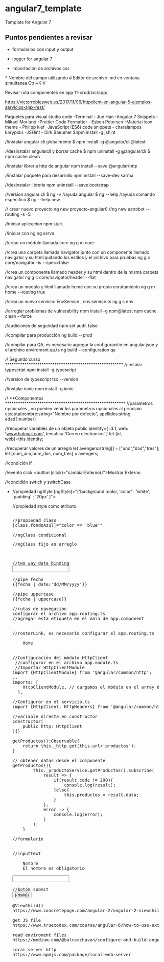 # angular7_template
Template for Angular 7

## Puntos pendientes a revisar
* formularios con input y output
- logger for angular 7
* Importación de archivos css
<link rel="stylesheet" href="./assets/styles.css">
* Nombre del campo utilizando #
Editor de archivo .md en ventana simultanea
Ctrl+K V

Revisar ruta componentes en app
11-crud/src/app/

https://victorroblesweb.es/2017/11/06/httpclient-en-angular-5-ejemplos-servicios-ajax-rest/

Paquetes para visual studio code
-Terminal - Jun Han
-Angular 7 Snippets - Mikael Morlund
-Prettier Code Formatter - Esben Petersen
-Material icon theme - Philipp kief
-JavaScript (ES6) code snippets - charalampos karypidis
-JSHint - Dirk Baeumer $npm install -g jshint


//instalar angular cli globalmente
$ npm install -g @angular/cli@latest

//desinstalar angularcli y borrar cache
$ npm uninstall -g @angular/cli
$ npm cache clean

//instalar libreria http de angular 
npm install --save @angular/http

//instalar paquete para desarrollo
npm install --save-dev karma

//desinstalar libreria 
npm uninstall --save bootstrap

//version angular cli
$ ng -v
//ayuda angular 
$ ng --help
//ayuda comando especifico
$ ng --help new

// crear nuevo proyecto 
ng new proyecto-angular6
//ng new astrobot --routing -s -S

//iniciar aplicacion
npm start

//iniciar con ng
ng serve

//crear un módulo llamada core
ng g m core

//crea una carpeta llamada navigator junto con un componente llamado navigator y su html quitando los estilos y el archivo para pruebas
ng g c core/navigator -is --spec=false 

//crea un componente llamado header y su html dentro de la misma carpeta navigator
ng g c core/navigator/header --flat

//crea un modulo y html llamado home con su propio enrutamiento
ng g m home --routing true

//crea un nuevo servicio: EnvService , env.service.ts
ng g s env

//arreglar problemas de vulnerability
npm install -g npm@latest 
npm cache clean --force

//audiciones de seguridad
npm set audit false

//compilar para producción
ng build --prod

//compilar para QA, es necesario agregar la configuración en angular.json y el archivo enviroment.qa.ts
ng build --configuration qa

// Segundo curso *******************************************************
//instalar typescript
npm install -g typescript

//version de typescript
tsc --version

//instalar ionic
npm install -g ionic 

// **Componentes ********************************************************
//parametros opcionales , no pueden venir los parametros opcionales al principio
ejecuta(nombre:string="Nombre por defecto", apellidos:string, edad?:number)

//recuperar variables de un objeto
public identity={
	id:1,
	web: 'www.hotmail.com',
	tematica:'Correo electronico'
} 
let {id, web}=this.identity;

//recuperar valores de un arreglo 
let avengers:string[] = ["uno","dos","tres"];
let [num_uno,num_dos, num_tres] = avengers;

//condición if
<div *ngIf="trabajador_externo == false"></div>

//evento click 
<button (click)="cambiarExterno()">Mostrar Externo</button>

//concidión swtich y switchCase
<ul [ngSwitch]="color">
	<li *ngSwitchCase="'red'" 
	
//propiedad ngStyle
[ngStyle]="{'background':color,
			'color' : 'white',
			'padding' : '20px'
			}">	

//propiedad style como atributo
<pre [style.border]="color == 'red'?'5px solid black':'1px solid green'">

//propiedad class
[class.fondoAzul]="color == 'blue'"

//ngClass condicional
<pre [ngClass]="{
   			 fondoAzul : color == 'blue',
             fondoVerde : color == 'green'
         }">
//ngClass fijo en arreglo
<pre [ngClass]="['fondoAzul','letraGrande']">		 

//two way data binding
<input type="text" [(ngModel)]="color" />

//pipe fecha
{{fecha | date:'dd/MM/yyyy'}}

//pipe uppercase
{{fecha | uppercase}}

//rutas de navegación
configurar el archivo app.routing.ts
//agregar esta etiqueta en el main de app.component
<router-outlet></router-outlet>

//routerLink, es necesario configurar el app.routing.ts 
<li class="nav-item" routerLinkActive="active">
	<a class="nav-link" [routerLink]="['home']">Home</a>
</li>

//Configuración del módulo HttpClient
 //configurar en el archivo app.module.ts
 //Importar HttpClientModule
import {HttpClientModule} from '@angular/common/http';
..
imports: [
    HttpClientModule, // cargamos el módulo en el array de imports
  ],

//Configurar en el servicio.ts 
import {HttpClient, HttpHeaders} from '@angular/common/http';

//variable directa en constructor
constructor(
    public http: HttpClient
){}

getProductos():Observable<any>{
	return this._http.get(this.url+'productos');
}

// obtener datos desde el componente 
getProductos(){
		this._productoService.getProductos().subscribe(
			result => {
				if(result.code != 200){
					console.log(result);
				}else{
					this.productos = result.data;
				}
			},
			error => {
				console.log(<any>error);
			}
		);
	}

//formulario
<form #formProducto="ngForm" (ngSubmit)="onSubmit()" class="col-lg-6" id="form-producto">

//inputText
<label>
	Nombre
	<span *ngIf="!nombre.valid && nombre.touched" class="label label-danger">El nombre es obligatorio</span>
</label>
<input type="text" #nombre="ngModel" name="nombre" [(ngModel)]="producto.nombre" class="form-control" required />	

//botón submit
<input type="submit" value="{{titulo}}" [disabled]="!formProducto.form.valid" class="btn btn-success"/>

@ViewChild()
https://www.concretepage.com/angular-2/angular-2-viewchild-example

get JS file
https://www.truecodex.com/course/angular-6/how-to-use-external-js-files-and-javascript-code-in-angular

read enviroment files
https://medium.com/@balramchavan/configure-and-build-angular-application-for-different-environments-7e94a3c0af23

Local server http
https://www.npmjs.com/package/local-web-server
